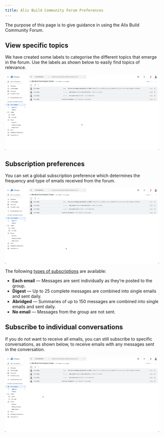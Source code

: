 ```yaml
---
title: Alis Build Community Forum Preferences
---
```


The purpose of this page is to give guidance in using the Alis Build Community Forum.

## View specific topics

We have created some labels to categorise the different topics that emerge in the forum.
Use the labels as shown below to easily find topics of relevance.

![](./img/forum-labels.gif)

## Subscription preferences

You can set a global subscription preference which determines the frequency and type of
emails received from the forum.

![](./img/forum-group-preferences.gif)

The following [types of subscriptions](https://support.google.com/groups/answer/9792489?hl=en#) are available:
- **Each email** — Messages are sent individually as they’re posted to the group.
- **Digest** — Up to 25 complete messages are combined into single emails and sent daily.
- **Abridged** — Summaries of up to 150 messages are combined into single emails and sent daily.
- **No email** — Messages from the group are not sent.

## Subscribe to individual conversations

If you do not want to receive all emails, you can still subscribe to specific conversations, as shown below,
to receive emails with any messages sent in the conversation.

![](./img/forum-subscribe.gif)

